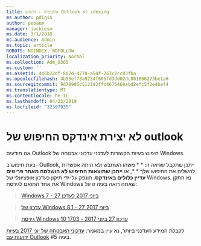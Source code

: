 ```yaml
---
title: אלכימיה - חיפוש Outlook לא idexing
ms.author: pdigia
author: pebaum
manager: jackiesm
ms.date: 3/1/2018
ms.audience: Admin
ms.topic: article
ROBOTS: NOINDEX, NOFOLLOW
localization_priority: Normal
ms.collection: Adm_O365
ms.custom: ''
ms.assetid: 446b22df-807d-4778-a54f-767c2cc83fba
ms.openlocfilehash: 4b55ef73a9234f605fd3dd02dc801866273be1a6
ms.sourcegitcommit: 9d78905c512192ffc4675468abd2efc5f2e4baf4
ms.translationtype: MT
ms.contentlocale: he-IL
ms.lasthandoff: 04/23/2019
ms.locfileid: "32397935"
---
```

# <a name="outlook-search-not-indexing"></a>לא יצירת אינדקס החיפוש של outlook

אנו מודעים Outlook חיפוש בעיות הקשורות לעדכני עדכוני אבטחה של Windows.
  
בעת חיפוש ב- Outlook, ייתכן שתקבל שגיאה זו: * * משהו השתבש ולא היתה אפשרות להשלים את החיפוש שלך * *, או **ייתכן שתוצאות החיפוש לא הושלמה מאחר פריטים עדיין כלולים באינדקס**. הונפק על-ידי תיקון כעדכון אופציונלי של Windows. נא התקן את אחד התואם לגירסת Windows שאתה רואה בעיה זו על: 
  
> [Windows 7 - 27 ביוני 2017 לעדכן](https://support.microsoft.com/kb/4022168.aspx)
    
> [עדכון של Windows 8.1 - 27 ביוני 2017](https://support.microsoft.com/kb/4022720.aspx)
    
> [גירסת Windows 10 1703 - עדכון 27 ביוני 2017](https://support.microsoft.com/kb/4022716.aspx)
    
לקבלת המידע העדכני ביותר, נא עיין במאמר: [עדכוני האבטחה של יוני 2017 בעיות ידועות עם Outlook](https://support.office.com/article/Outlook-known-issues-in-the-June-2017-security-updates-3F6DBFFD-8505-492D-B19F-B3B89369ED9B.aspx) בעיה #5. 
  

